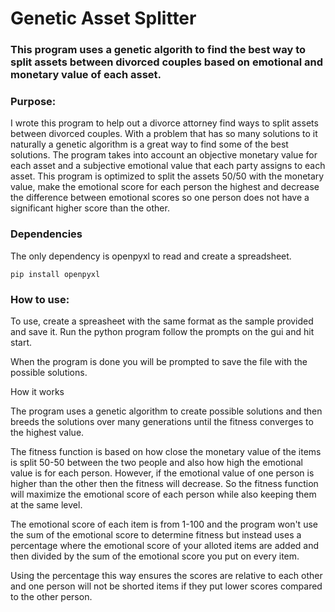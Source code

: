# Genetic Asset Splitter

### This program uses a genetic algorith to find the best way to split assets between divorced couples based on emotional and monetary value of each asset.

### Purpose:

I wrote this program to help out a divorce attorney find ways to split assets between divorced couples. With a problem that has so many solutions to it naturally a genetic algorithm is a great way to find some of the best solutions. The program takes into account an objective monetary value for each asset and a subjective emotional value that each party assigns to each asset. This program is optimized to split the assets 50/50 with the monetary value, make the emotional score for each person the highest and decrease the difference between emotional scores so one person does not have a significant higher score than the other.


### Dependencies

The only dependency is openpyxl to read and create a spreadsheet.
```
pip install openpyxl
```
### How to use:

To use, create a spreasheet with the same format as the sample provided and save it.
Run the python program follow the prompts on the gui and hit start.

When the program is done you will be prompted to save the file with the possible solutions.


How it works

The program uses a genetic algorithm to create possible solutions and then breeds the solutions over many generations until the fitness converges to the highest value.

The fitness function is based on how close the monetary value of the items is split 50-50 between the two people and also how high the emotional value is for each person. However, if the emotional value of one person is higher than the other then the fitness will decrease.
So the fitness function will maximize the emotional score of each person while also keeping them at the same level.

The emotional score of each item is from 1-100 and the program won't use the sum of the emotional score to determine fitness but instead uses a percentage where the emotional score of your alloted items are added and then divided by the sum of the emotional score you put on every item. 

Using the percentage this way ensures the scores are relative to each other and one person will not be shorted items if they put lower scores compared to the other person.


